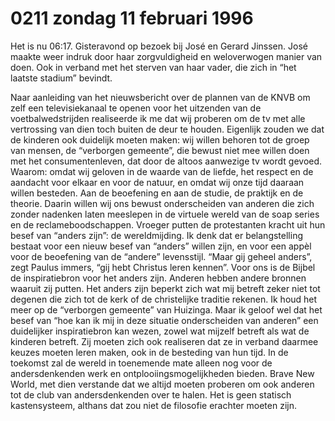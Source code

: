 # 0211 zondag 11 februari 1996
Het is nu 06:17. Gisteravond op bezoek bij José en Gerard Jinssen. José maakte weer indruk door haar zorgvuldigheid en weloverwogen manier van doen. Ook in verband met het sterven van haar vader, die zich in “het laatste stadium” bevindt. 

Naar aanleiding van het nieuwsbericht over de plannen van de KNVB om zelf een televisiekanaal te openen voor het uitzenden van de voetbalwedstrijden realiseerde ik me dat wij proberen om de tv met alle vertrossing van dien toch buiten de deur te houden. Eigenlijk zouden we dat de kinderen ook duidelijk moeten maken: wij willen behoren tot de groep van mensen, de “verborgen gemeente”, die bewust niet mee willen doen met het consumentenleven, dat door de altoos aanwezige tv wordt gevoed. Waarom: omdat wij geloven in de waarde van de liefde, het respect en de aandacht voor elkaar en voor de natuur, en omdat wij onze tijd daaraan willen besteden. Aan de beoefening en aan de studie, de praktijk en de theorie. Daarin willen wij ons bewust onderscheiden van anderen die zich zonder nadenken laten meeslepen in de virtuele wereld van de soap series en de reclameboodschappen. Vroeger putten de protestanten kracht uit hun besef van “anders zijn”: de wereldmijding. Ik denk dat er belangstelling bestaat voor een nieuw besef van “anders” willen zijn, en voor een appèl voor de beoefening van de “andere” levensstijl. “Maar gij geheel anders”, zegt Paulus immers, “gij hebt Christus leren kennen”. Voor ons is de Bijbel de inspiratiebron voor het anders zijn. Anderen hebben andere bronnen waaruit zij putten. Het anders zijn beperkt zich wat mij betreft zeker niet tot degenen die zich tot de kerk of de christelijke traditie rekenen. Ik houd het meer op de “verborgen gemeente” van Huizinga. Maar ik geloof wel dat het besef van “hoe kan ik mij in deze situatie onderscheiden van anderen” een duidelijker inspiratiebron kan wezen, zowel wat mijzelf betreft als wat de kinderen betreft. Zij moeten zich ook realiseren dat ze in verband daarmee keuzes moeten leren maken, ook in de besteding van hun tijd. In de toekomst zal de wereld in toenemende mate alleen nog voor de andersdenkenden werk en ontplooiingsmogelijkheden bieden. Brave New World, met dien verstande dat we altijd moeten proberen om ook anderen tot de club van andersdenkenden over te halen. Het is geen statisch kastensysteem, althans dat zou niet de filosofie erachter moeten zijn. 

